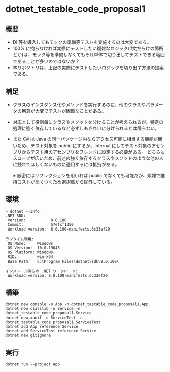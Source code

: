 # dotnet_testable_code_proposal1

## 概要

* DI 等を導入してもモックの準備等テストを実施するのは大変である。
* 100% に拘らなければ実際にテストしたい複雑なロジック(if文だらけの箇所とか)は、モック等を準備しなくてもそれ単体で切り出してテストできる範囲であることが多いのではないか？
* 本リポジトリは、上記の実際にテストしたいロジックを切り出す方法の提案である。

## 補足

* クラスのインスタンス化やメソッドを実行するのに、他のクラスやパラメータの用意が大変でテストが困難なことがある。
* 対応として役割毎にクラスやメソッドを分けることが考えられるが、特定の処理に強く依存しているなど必ずしもきれいに分けられるとは限らない。
* また C# は Java の同一パッケージ内ならアクセス可能に相当する機能が無いため、テスト対象を public にするか、internal にしてテスト対象のアセンブリからテスト用のアセンブリをフレンドに設定する必要がある。
どちらもスコープが広いため、前述の強く依存するクラスやメソッドのような他の人に触れてほしくないものに適用するには抵抗がある。

  ※ 厳密にはリフレクションを用いれば public でなくても可能だが、煩雑で維持コストが高くつくため選択肢から除外している。

## 環境
```
> dotnet --info
.NET SDK:
 Version:           8.0.100
 Commit:            57efcf1350
 Workload version:  8.0.100-manifests.6c33ef20

ランタイム環境:
 OS Name:     Windows
 OS Version:  10.0.19045
 OS Platform: Windows
 RID:         win-x64
 Base Path:   C:\Program Files\dotnet\sdk\8.0.100\

インストール済みの .NET ワークロード:
 Workload version: 8.0.100-manifests.6c33ef20
```

## 構築
```
dotnet new console -o App -n dotnet_testable_code_proposal1.App
dotnet new classlib -o Service -n dotnet_testable_code_proposal1.Service
dotnet new xunit -o ServiceTest -n dotnet_testable_code_proposal1.ServiceTest
dotnet add App reference Service
dotnet add ServiceTest reference Service
dotnet new gitignore
```

## 実行
```
dotnet run --project App
```
